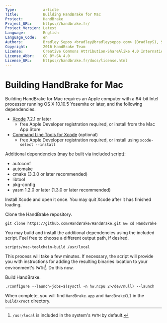 ```yaml
---
Type:            article
Title:           Building HandBrake for Mac
Project:         HandBrake
Project_URL:     https://handbrake.fr/
Project_Version: Latest
Language:        English
Language_Code:   en
Authors:         Bradley Sepos <bradley@bradleysepos.com> (BradleyS), Scott (s55)
Copyright:       2016 HandBrake Team
License:         Creative Commons Attribution-ShareAlike 4.0 International
License_Abbr:    CC BY-SA 4.0
License_URL:     https://handbrake.fr/docs/license.html
---
```


Building HandBrake for Mac
==========================

Building HandBrake for Mac requires an Apple computer with a 64-bit Intel processor running OS X 10.10.5 Yosemite or later, and the following dependencies.

- [Xcode](https://developer.apple.com/xcode/) 7.2.1 or later
  - free Apple Developer registration required, or install from the Mac App Store
- [Command Line Tools for Xcode](https://developer.apple.com/download/more/) (optional)
  - free Apple Developer registration required, or install using `xcode-select --install`

Additional dependencies (may be built via included script):

- autoconf
- automake
- cmake (3.3.0 or later recommended)
- libtool
- pkg-config
- yasm 1.2.0 or later (1.3.0 or later recommended)

Install Xcode and open it once. You may quit Xcode after it has finished loading.

Clone the HandBrake repository.

    git clone https://github.com/HandBrake/HandBrake.git && cd HandBrake

You may build and install the additional dependencies using the included script. Feel free to choose a different output path, if desired.

    scripts/mac-toolchain-build /usr/local

This process will take a few minutes. If necessary, the script will provide you with instructions for adding the resulting binaries location to your environment's `PATH`[^default-path]. Do this now.

Build HandBrake.

    ./configure --launch-jobs=$(sysctl -n hw.ncpu 2>/dev/null) --launch

When complete, you will find `HandBrake.app` and `HandBrakeCLI` in the `build/xroot` directory.

[^default-path]: `/usr/local` is included in the system's `PATH` by default.
